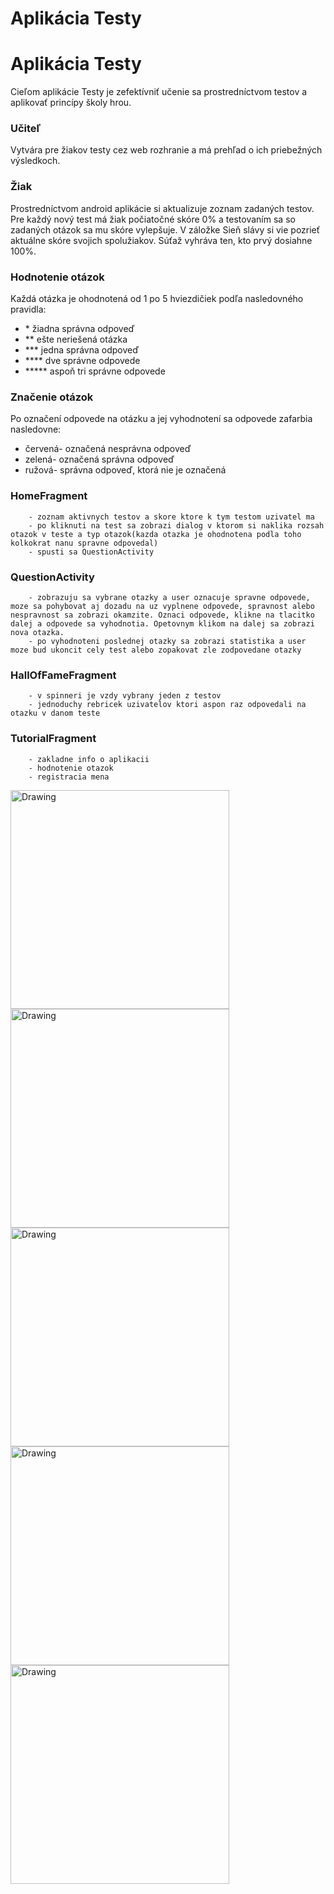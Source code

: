 # Aplikácia Testy

# Aplikácia Testy
Cieľom aplikácie Testy je zefektívniť učenie sa prostredníctvom testov a aplikovať princípy školy hrou.
  
### Učiteľ
  Vytvára pre žiakov testy cez web rozhranie a má prehľad o ich priebežných výsledkoch.
  
### Žiak
Prostredníctvom android aplikácie si aktualizuje zoznam zadaných testov. Pre každý nový test má žiak počiatočné skóre 0% a testovaním sa so zadaných otázok sa mu skóre vylepšuje. V záložke Sieň slávy si vie pozrieť aktuálne skóre svojich spolužiakov. Súťaž vyhráva ten, kto prvý dosiahne 100%.
  	
###  Hodnotenie otázok
Každá otázka je ohodnotená od 1 po 5 hviezdičiek podľa nasledovného pravidla:

 * \* žiadna správna odpoveď
 * \*\* ešte neriešená otázka
 * \*\*\* jedna správna odpoveď
 * \*\*\*\* dve správne odpovede
 * \*\*\*\*\* aspoň tri správne odpovede
  
  ### Značenie otázok
  Po označení odpovede na otázku a jej vyhodnotení sa odpovede zafarbia nasledovne:
  
  * červená- označená nesprávna odpoveď
  * zelená- označená správna odpoveď
  * ružová- správna odpoveď, ktorá nie je označená

### HomeFragment
		- zoznam aktivnych testov a skore ktore k tym testom uzivatel ma
		- po kliknuti na test sa zobrazi dialog v ktorom si naklika rozsah otazok v teste a typ otazok(kazda otazka je ohodnotena podla toho kolkokrat nanu spravne odpovedal)
		- spusti sa QuestionActivity
### QuestionActivity
		- zobrazuju sa vybrane otazky a user oznacuje spravne odpovede, moze sa pohybovat aj dozadu na uz vyplnene odpovede, spravnost alebo nespravnost sa zobrazi okamzite. Oznaci odpovede, klikne na tlacitko dalej a odpovede sa vyhodnotia. Opetovnym klikom na dalej sa zobrazi nova otazka.
		- po vyhodnoteni poslednej otazky sa zobrazi statistika a user moze bud ukoncit cely test alebo zopakovat zle zodpovedane otazky
### HallOfFameFragment
		- v spinneri je vzdy vybrany jeden z testov
		- jednoduchy rebricek uzivatelov ktori aspon raz odpovedali na otazku v danom teste
### TutorialFragment
		- zakladne info o aplikacii
		- hodnotenie otazok
		- registracia mena


<img src="screen1.png" alt="Drawing" width="350"/>
<img src="screen2.png" alt="Drawing" width="350"/>
<img src="screen3.png" alt="Drawing" width="350"/>
<img src="screen4.png" alt="Drawing" width="350"/>
<img src="screen5.png" alt="Drawing" width="350"/>